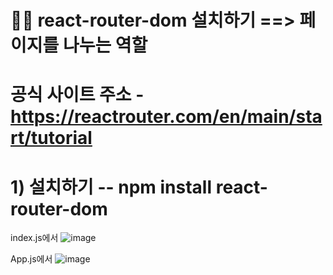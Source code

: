 # 🧇🥞 react-router-dom 설치하기 ==> 페이지를 나누는 역할

# 공식 사이트 주소 - https://reactrouter.com/en/main/start/tutorial

# 1) 설치하기 -- npm install react-router-dom
index.js에서
![image](https://github.com/leesh0787/react/assets/131154479/b5447020-c520-4c43-87ca-7553ca9d8e80)



App.js에서
![image](https://github.com/leesh0787/react/assets/131154479/fa2279b3-f0ed-4699-b68a-a85e772a15b9)


